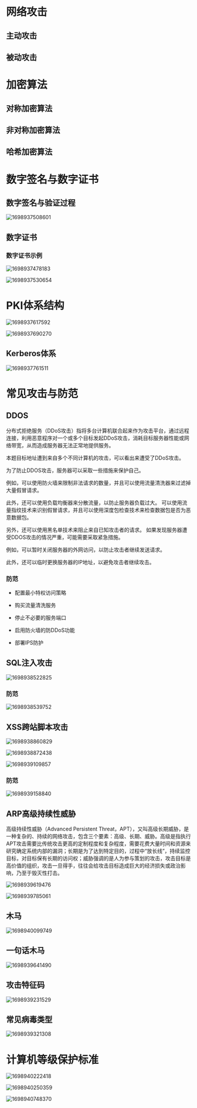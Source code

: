 # 网络攻击

## 主动攻击

## 被动攻击

# 加密算法

## 对称加密算法

## 非对称加密算法

## 哈希加密算法

# 数字签名与数字证书

## 数字签名与验证过程

![1698937508601](image/网络安全专题/1698937508601.png)

## 数字证书

### 数字证书示例

![1698937478183](image/网络安全专题/1698937478183.png)

![1698937530654](image/网络安全专题/1698937530654.png)

# PKI体系结构

![1698937617592](image/网络安全专题/1698937617592.png)

![1698937690270](image/网络安全专题/1698937690270.png)

## Kerberos体系

![1698937761511](image/网络安全专题/1698937761511.png)

# 常见攻击与防范

## DDOS


分布式拒绝服务（DDoS攻击）指将多台计算机联合起来作为攻击平台，通过远程连接，利用恶意程序对一个或多个目标发起DDoS攻击，消耗目标服务器性能或网络带宽，从而造成服务器无法正常地提供服务。

本题目标地址遭到来自多个不同计算机的攻击，可以看出来遭受了DDoS攻击。

为了防止DDOS攻击，服务器可以采取一些措施来保护自己。

例如，可以使用防火墙来限制非法请求的数量，并且可以使用流量清洗器来过滤掉大量假冒请求。

此外，还可以使用负载均衡器来分散流量，以防止服务器负载过大。
可以使用流量指纹技术来识别假冒请求，并且可以使用深度包检查技术来检查数据包是否为恶意数据包。

另外，还可以使用黑名单技术来阻止来自已知攻击者的请求。
如果发现服务器遭受DDOS攻击的情况严重，可能需要采取紧急措施。

例如，可以暂时关闭服务器的外网访问，以防止攻击者继续发送请求。

此外，还可以临时更换服务器的IP地址，以避免攻击者继续攻击。

### 防范

* 配置最小特权访问策略
* 购买流量清洗服务

* 停止不必要的服务端口
* 启用防火墙的防DDoS功能

* 部署IPS防护

## SQL注入攻击

![1698938522825](image/网络安全专题/1698938522825.png)

### 防范

![1698938539752](image/网络安全专题/1698938539752.png)

## XSS跨站脚本攻击

![1698938860829](image/网络安全专题/1698938860829.png)

![1698938872438](image/网络安全专题/1698938872438.png)

![1698939109857](image/网络安全专题/1698939109857.png)

### 防范

![1698939158840](image/网络安全专题/1698939158840.png)

## ARP高级持续性威胁

高级持续性威胁（Advanced Persistent Threat，APT），又叫高级长期威胁，是一种复杂的、持续的网络攻击，包含三个要素：高级、长期、威胁。高级是指执行APT攻击需要比传统攻击更高的定制程度和复杂程度，需要花费大量时间和资源来研究确定系统内部的漏洞；长期是为了达到特定目的，过程中“放长线”，持续监控目标，对目标保有长期的访问权；威胁强调的是人为参与策划的攻击，攻击目标是高价值的组织，攻击一旦得手，往往会给攻击目标造成巨大的经济损失或政治影响，乃至于毁灭性打击。

![1698939619476](image/网络安全专题/1698939619476.png)

![1698939785061](image/网络安全专题/1698939785061.png)

## 木马

![1698940099749](image/网络安全专题/1698940099749.png)

## 一句话木马

![1698939641490](image/网络安全专题/1698939641490.png)

## 攻击特征码

![1698939231529](image/网络安全专题/1698939231529.png)

## 常见病毒类型

![1698939321308](image/网络安全专题/1698939321308.png)

# 计算机等级保护标准

![1698940222418](image/网络安全专题/1698940222418.png)

![1698940250359](image/网络安全专题/1698940250359.png)

![1698940748370](image/网络安全专题/1698940748370.png)

